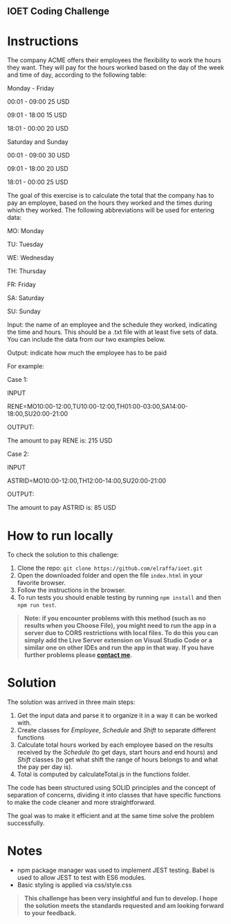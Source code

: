 ## IOET Coding Challenge

# Instructions

The company ACME offers their employees the flexibility to work the hours they want. They will pay for the hours worked based on the day of the week and time of day, according to the following table:

Monday - Friday

00:01 - 09:00 25 USD

09:01 - 18:00 15 USD

18:01 - 00:00 20 USD

Saturday and Sunday

00:01 - 09:00 30 USD

09:01 - 18:00 20 USD

18:01 - 00:00 25 USD

The goal of this exercise is to calculate the total that the company has to pay an employee, based on the hours they worked and the times during which they worked. The following abbreviations will be used for entering data:

MO: Monday

TU: Tuesday

WE: Wednesday

TH: Thursday

FR: Friday

SA: Saturday

SU: Sunday

Input: the name of an employee and the schedule they worked, indicating the time and hours. This should be a .txt file with at least five sets of data. You can include the data from our two examples below.

Output: indicate how much the employee has to be paid

For example:

Case 1:

INPUT

RENE=MO10:00-12:00,TU10:00-12:00,TH01:00-03:00,SA14:00-18:00,SU20:00-21:00

OUTPUT:

The amount to pay RENE is: 215 USD

Case 2:

INPUT

ASTRID=MO10:00-12:00,TH12:00-14:00,SU20:00-21:00

OUTPUT:

The amount to pay ASTRID is: 85 USD

# How to run locally

To check the solution to this challenge:

1. Clone the repo: `git clone https://github.com/elraffa/ioet.git`
2. Open the downloaded folder and open the file `index.html` in your favorite browser.
3. Follow the instructions in the browser.
4. To run tests you should enable testing by running `npm install` and then `npm run test`.

>**Note: if you encounter problems with this method (such as no results when you Choose File), you might need to run the app in a server due to CORS restrictions with local files. To do this you can simply add the Live Server extension on Visual Studio Code or a similar one on other IDEs and run the app in that way. If you have further problems please [contact me](mailto:federicoruffa@gmail.com).**

# Solution

The solution was arrived in three main steps:

1. Get the input data and parse it to organize it in a way it can be worked with. 
2. Create classes for *Employee*, *Schedule* and *Shift* to separate different functions 
3. Calculate total hours worked by each employee based on the results received by the *Schedule* (to get days, start hours and end hours) and *Shift* classes (to get what shift the range of hours belongs to and what the pay per day is). 
4. Total is computed by calculateTotal.js in the functions folder.

The code has been structured using SOLID principles and the concept of separation of concerns, dividing it into classes that have specific functions to make the code cleaner and more straightforward.

The goal was to make it efficient and at the same time solve the problem successfully. 

# Notes

- npm package manager was used to implement JEST testing. Babel is used to allow JEST to test with ES6 modules.
- Basic styling is applied via css/style.css

>**This challenge has been very insightful and fun to develop. I hope the solution meets the standards requested and am looking forward to your feedback.**
